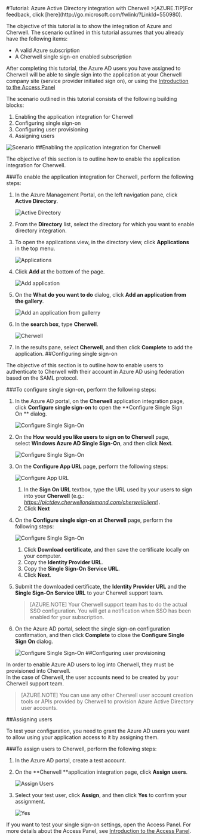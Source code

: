 <properties pageTitle="Tutorial: Azure Active Directory integration with Cherwell | Windows Azure" description="Learn how to use Cherwell with Azure Active Directory to enable single sign-on, automated provisioning, and more!." services="active-directory" authors="MarkusVi"  documentationCenter="na" manager="stevenpo"/>
<tags
	ms.service="active-directory"
	ms.date="08/01/2015"
	wacn.date=""/>
#Tutorial: Azure Active Directory integration with Cherwell
>[AZURE.TIP]For feedback, click [here](http://go.microsoft.com/fwlink/?LinkId=550980).

The objective of this tutorial is to show the integration of Azure and Cherwell. The scenario outlined in this tutorial assumes that you already have the following items:

-   A valid Azure subscription
-   A Cherwell single sign-on enabled subscription

After completing this tutorial, the Azure AD users you have assigned to Cherwell will be able to single sign into the application at your Cherwell company site (service provider initiated sign on), or using the [Introduction to the Access Panel](https://msdn.microsoft.com/zh-cn/library/dn308586)

The scenario outlined in this tutorial consists of the following building blocks:

1.  Enabling the application integration for Cherwell
2.  Configuring single sign-on
3.  Configuring user provisioning
4.  Assigning users

![Scenario](./media/active-directory-saas-cherwell-tutorial/IC798988.png "Scenario")
##Enabling the application integration for Cherwell

The objective of this section is to outline how to enable the application integration for Cherwell.

###To enable the application integration for Cherwell, perform the following steps:

1.  In the Azure Management Portal, on the left navigation pane, click **Active Directory**.

    ![Active Directory](./media/active-directory-saas-cherwell-tutorial/IC700993.png "Active Directory")

2.  From the **Directory** list, select the directory for which you want to enable directory integration.

3.  To open the applications view, in the directory view, click **Applications** in the top menu.

    ![Applications](./media/active-directory-saas-cherwell-tutorial/IC700994.png "Applications")

4.  Click **Add** at the bottom of the page.

    ![Add application](./media/active-directory-saas-cherwell-tutorial/IC749321.png "Add application")

5.  On the **What do you want to do** dialog, click **Add an application from the gallery**.

    ![Add an application from gallerry](./media/active-directory-saas-cherwell-tutorial/IC749322.png "Add an application from gallerry")

6.  In the **search box**, type **Cherwell**.

    ![Cherwell](./media/active-directory-saas-cherwell-tutorial/IC798989.png "Cherwell")

7.  In the results pane, select **Cherwell**, and then click **Complete** to add the application.
##Configuring single sign-on

The objective of this section is to outline how to enable users to authenticate to Cherwell with their account in Azure AD using federation based on the SAML protocol.

###To configure single sign-on, perform the following steps:

1.  In the Azure AD portal, on the **Cherwell** application integration page, click **Configure single sign-on** to open the **Configure Single Sign On ** dialog.

    ![Configure Single Sign-On](./media/active-directory-saas-cherwell-tutorial/IC798990.png "Configure Single Sign-On")

2.  On the **How would you like users to sign on to Cherwell** page, select **Windows Azure AD Single Sign-On**, and then click **Next**.

    ![Configure Single Sign-On](./media/active-directory-saas-cherwell-tutorial/IC798991.png "Configure Single Sign-On")

3.  On the **Configure App URL** page, perform the following steps:

    ![Configure App URL](./media/active-directory-saas-cherwell-tutorial/IC798992.png "Configure App URL")

    1.  In the **Sign On URL** textbox, type the URL used by your users to sign into your **Cherwell** (e.g.: *https://pictdev.cherwellondemand.com/cherwellclient*).
    2.  Click **Next**

4.  On the **Configure single sign-on at Cherwell** page, perform the following steps:

    ![Configure Single Sign-On](./media/active-directory-saas-cherwell-tutorial/IC798993.png "Configure Single Sign-On")

    1.  Click **Download certificate**, and then save the certificate locally on your computer.
    2.  Copy the **Identity Provider URL**.
    3.  Copy the **Single Sign-On Service URL**.
    4.  Click **Next**.

5.  Submit the downloaded certificate, the **Identity Provider URL** and the **Single Sign-On Service URL** to your Cherwell support team.

    >[AZURE.NOTE] Your Cherwell support team has to do the actual SSO configuration.
    You will get a notification when SSO has been enabled for your subscription.

6.  On the Azure AD portal, select the single sign-on configuration confirmation, and then click **Complete** to close the **Configure Single Sign On** dialog.

    ![Configure Single Sign-On](./media/active-directory-saas-cherwell-tutorial/IC798994.png "Configure Single Sign-On")
##Configuring user provisioning

In order to enable Azure AD users to log into Cherwell, they must be provisioned into Cherwell.  
In the case of Cherwell, the user accounts need to be created by your Cherwell support team.

>[AZURE.NOTE] You can use any other Cherwell user account creation tools or APIs provided by Cherwell to provision Azure Active Directory user accounts.

##Assigning users

To test your configuration, you need to grant the Azure AD users you want to allow using your application access to it by assigning them.

###To assign users to Cherwell, perform the following steps:

1.  In the Azure AD portal, create a test account.

2.  On the **Cherwell **application integration page, click **Assign users**.

    ![Assign Users](./media/active-directory-saas-cherwell-tutorial/IC798995.png "Assign Users")

3.  Select your test user, click **Assign**, and then click **Yes** to confirm your assignment.

    ![Yes](./media/active-directory-saas-cherwell-tutorial/IC767830.png "Yes")

If you want to test your single sign-on settings, open the Access Panel. For more details about the Access Panel, see [Introduction to the Access Panel](https://msdn.microsoft.com/zh-cn/library/dn308586).
